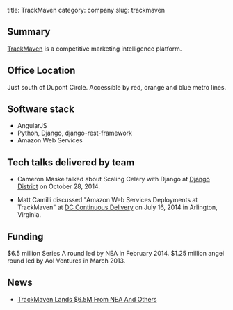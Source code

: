 title: TrackMaven
category: company
slug: trackmaven


## Summary
[TrackMaven](http://trackmaven.com/) is a competitive marketing intelligence 
platform.


## Office Location
Just south of Dupont Circle. Accessible by red, orange and blue metro lines.


## Software stack
* AngularJS
* Python, Django, django-rest-framework
* Amazon Web Services


## Tech talks delivered by team
* Cameron Maske talked about Scaling Celery with Django at
  [Django District](http://www.meetup.com/django-district/events/214227472/)
  on October 28, 2014.

* Matt Camilli discussed "Amazon Web Services Deployments at TrackMaven" at 
  [DC Continuous Delivery](http://www.meetup.com/DC-continuous-delivery/events/191237812/) 
  on July 16, 2014 in Arlington, Virginia.


## Funding
$6.5 million Series A round led by NEA in February 2014.
$1.25 million angel round led by Aol Ventures in March 2013.


## News
* [TrackMaven Lands $6.5M From NEA And Others](http://techcrunch.com/2014/02/04/trackmaven-lands-6-5m-from-nea-and-others-to-bring-better-competitive-intelligence-to-digital-marketers/)
